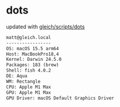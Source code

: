 # dots

updated with [gleich/scripts/dots](https://github.com/gleich/scripts/tree/main/dots)

```txt
matt@gleich.local 
----------------- 
OS: macOS 15.5 arm64 
Host: MacBookPro18,4 
Kernel: Darwin 24.5.0 
Packages: 183 (brew) 
Shell: fish 4.0.2 
DE: Aqua 
WM: Rectangle 
CPU: Apple M1 Max 
GPU: Apple M1 Max 
GPU Driver: macOS Default Graphics Driver
```